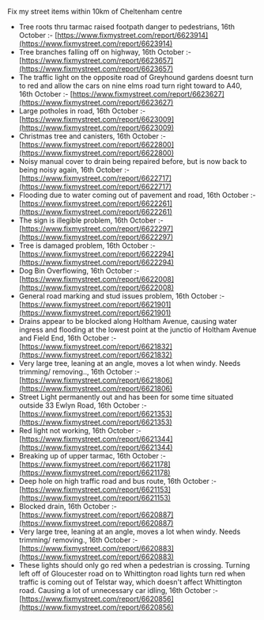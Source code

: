 Fix my street items within 10km of Cheltenham centre

<!-- fix_marker starts -->

- Tree roots thru tarmac raised footpath danger to pedestrians, 16th October :- [https://www.fixmystreet.com/report/6623914](https://www.fixmystreet.com/report/6623914)
- Tree branches falling off on highway, 16th October :- [https://www.fixmystreet.com/report/6623657](https://www.fixmystreet.com/report/6623657)
- The traffic light on the opposite road of Greyhound gardens doesnt turn to red and allow the cars on nine elms road turn right toward to A40, 16th October :- [https://www.fixmystreet.com/report/6623627](https://www.fixmystreet.com/report/6623627)
- Large potholes in road, 16th October :- [https://www.fixmystreet.com/report/6623009](https://www.fixmystreet.com/report/6623009)
- Christmas tree and canisters, 16th October :- [https://www.fixmystreet.com/report/6622800](https://www.fixmystreet.com/report/6622800)
- Noisy manual cover to drain being repaired before, but is now back to being noisy again, 16th October :- [https://www.fixmystreet.com/report/6622717](https://www.fixmystreet.com/report/6622717)
- Flooding due to water coming out of pavement and road, 16th October :- [https://www.fixmystreet.com/report/6622261](https://www.fixmystreet.com/report/6622261)
- The sign is illegible problem, 16th October :- [https://www.fixmystreet.com/report/6622297](https://www.fixmystreet.com/report/6622297)
- Tree is damaged problem, 16th October :- [https://www.fixmystreet.com/report/6622294](https://www.fixmystreet.com/report/6622294)
- Dog Bin Overflowing, 16th October :- [https://www.fixmystreet.com/report/6622008](https://www.fixmystreet.com/report/6622008)
- General road marking and stud issues problem, 16th October :- [https://www.fixmystreet.com/report/6621901](https://www.fixmystreet.com/report/6621901)
- Drains appear to be blocked along Holtham Avenue, causing water ingress and flooding at the lowest point at the junctio of Holtham Avenue and Field End, 16th October :- [https://www.fixmystreet.com/report/6621832](https://www.fixmystreet.com/report/6621832)
- Very large tree, leaning at an angle, moves a lot when windy. Needs trimming/ removing.., 16th October :- [https://www.fixmystreet.com/report/6621806](https://www.fixmystreet.com/report/6621806)
- Street Light permanently out and has been for some time situated outside 33 Ewlyn Road, 16th October :- [https://www.fixmystreet.com/report/6621353](https://www.fixmystreet.com/report/6621353)
- Red light not working, 16th October :- [https://www.fixmystreet.com/report/6621344](https://www.fixmystreet.com/report/6621344)
- Breaking up of upper tarmac, 16th October :- [https://www.fixmystreet.com/report/6621178](https://www.fixmystreet.com/report/6621178)
- Deep hole on high traffic road and bus route, 16th October :- [https://www.fixmystreet.com/report/6621153](https://www.fixmystreet.com/report/6621153)
- Blocked drain, 16th October :- [https://www.fixmystreet.com/report/6620887](https://www.fixmystreet.com/report/6620887)
- Very large tree, leaning at an angle, moves a lot when windy. Needs trimming/ removing., 16th October :- [https://www.fixmystreet.com/report/6620883](https://www.fixmystreet.com/report/6620883)
- These lights should only go red when a pedestrian is crossing. Turning left off of Gloucester road on to Whittington road lights turn red when traffic is coming out of Telstar way, which doesn't affect Whittington road. Causing a lot of unnecessary car idling, 16th October :- [https://www.fixmystreet.com/report/6620856](https://www.fixmystreet.com/report/6620856)

<!-- fix_marker ends -->